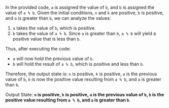 In the provided code, `a` is assigned the value of `b`, and `b` is assigned the value of `a % b`. Given the initial conditions, `n` and `k` are positive, `b` is positive, and `a` is greater than `b`, we can analyze the values:

1. `a` takes the value of `b`, which is positive.
2. `b` takes the value of `a % b`. Since `a` is greater than `b`, `a % b` will yield a positive value that is less than `b`.

Thus, after executing the code:

- `a` will now hold the previous value of `b`.
- `b` will hold the result of `a % b`, which is positive and less than `b`.

Therefore, the output state is: `n` is positive, `k` is positive, `a` is the previous value of `b`, `b` is now the positive value resulting from `a % b`, and `a` is greater than `b`.

Output State: **`n` is positive, `k` is positive, `a` is the previous value of `b`, `b` is the positive value resulting from `a % b`, and `a` is greater than `b`**.